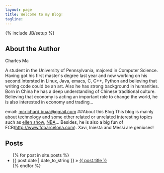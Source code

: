 ```yaml
---
layout: page
title: Welcome to my Blog!
tagline: 
---
```

{% include JB/setup %}

## About the Author
Charles Ma

A student in the University of Pennsylvania, majored in Computer Science.
Having got his first master's degree last year and now working on his second.Intersted in Linux, Java, emacs, C, C++, Python and believing that writing code could be an art. 
Also he has strong background in humanities. Born in China he has a deep understanding of Chinese traditional culture.
Believing that economy is acting an important role to change the world, he is also interested in economy and trading...

email: mcrichard.buaa@gmail.com
##About this Blog
This blog is mainly about technology and some other related or unrelated interesting topics such as [ellen show](http://www.ellentv.com), [NBA](http://www.nba.com)...
Besides, he is also a big fun of FCB(http://www.fcbarcelona.com). Xavi, Iniesta and Messi are geniuses!
## Posts

<ul class="posts">
  {% for post in site.posts %}
    <li><span>{{ post.date | date_to_string }}</span> &raquo; <a href="{{ BASE_PATH }}{{ post.url }}">{{ post.title }}</a></li>
  {% endfor %}
</ul>

